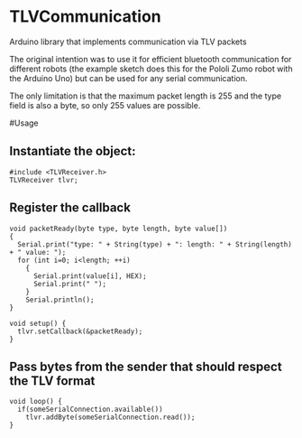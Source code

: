 # TLVCommunication
Arduino library that implements communication via TLV packets

The original intention was to use it for efficient bluetooth communication for different robots (the example sketch does this for the Pololi Zumo robot with the Arduino Uno) but can be used for any serial communication.

The only limitation is that the maximum packet length is 255 and the type field is also a byte, so only 255 values are possible.

#Usage

## Instantiate the object:
```
#include <TLVReceiver.h>
TLVReceiver tlvr;
```
## Register the callback
```
void packetReady(byte type, byte length, byte value[])
{
  Serial.print("type: " + String(type) + ": length: " + String(length)  + " value: ");
  for (int i=0; i<length; ++i)
    {
      Serial.print(value[i], HEX);
      Serial.print(" ");
    }
    Serial.println();
}

void setup() {
  tlvr.setCallback(&packetReady);
}
```
## Pass bytes from the sender that should respect the TLV format
```
void loop() {
  if(someSerialConnection.available())
    tlvr.addByte(someSerialConnection.read());
}
```
